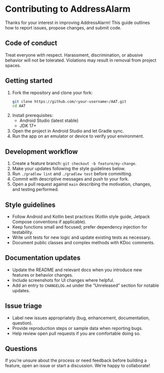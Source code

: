 # Contributing to AddressAlarm

Thanks for your interest in improving AddressAlarm! This guide outlines how to report issues, propose changes, and submit code.

## Code of conduct
Treat everyone with respect. Harassment, discrimination, or abusive behavior will not be tolerated. Violations may result in removal from project spaces.

## Getting started
1. Fork the repository and clone your fork:
   ```bash
   git clone https://github.com/<your-username>/AAT.git
   cd AAT
   ```
2. Install prerequisites:
   - Android Studio (latest stable)
   - JDK 17+
3. Open the project in Android Studio and let Gradle sync.
4. Run the app on an emulator or device to verify your environment.

## Development workflow
1. Create a feature branch: `git checkout -b feature/my-change`.
2. Make your updates following the style guidelines below.
3. Run `./gradlew lint` and `./gradlew test` before committing.
4. Commit with descriptive messages and push to your fork.
5. Open a pull request against `main` describing the motivation, changes, and testing performed.

## Style guidelines
- Follow Android and Kotlin best practices (Kotlin style guide, Jetpack Compose conventions if applicable).
- Keep functions small and focused; prefer dependency injection for testability.
- Write unit tests for new logic and update existing tests as necessary.
- Document public classes and complex methods with KDoc comments.

## Documentation updates
- Update the README and relevant docs when you introduce new features or behavior changes.
- Include screenshots for UI changes where helpful.
- Add an entry to `CHANGELOG.md` under the “Unreleased” section for notable updates.

## Issue triage
- Label new issues appropriately (bug, enhancement, documentation, question).
- Provide reproduction steps or sample data when reporting bugs.
- Help review open pull requests if you are comfortable doing so.

## Questions
If you’re unsure about the process or need feedback before building a feature, open an issue or start a discussion. We’re happy to collaborate!
